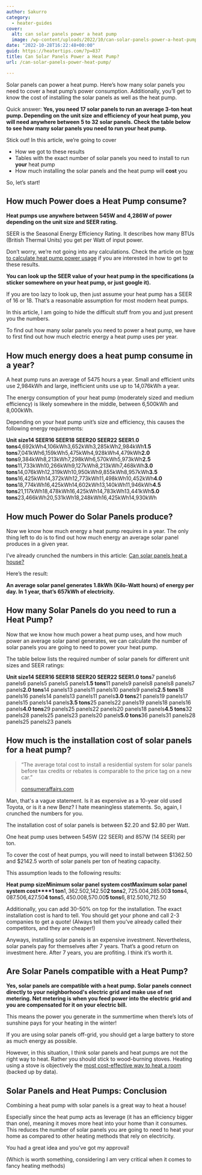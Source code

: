 ```yaml
---
author: Sakurro
category:
  - heater-guides
cover:
  alt: can solar panels power a heat pump
  image: /wp-content/uploads/2022/10/can-solar-panels-power-a-heat-pump.jpg
date: "2022-10-28T16:22:48+00:00"
guid: https://heatertips.com/?p=837
title: Can Solar Panels Power a Heat Pump?
url: /can-solar-panels-power-heat-pump/

---
```

Solar panels can power a heat pump. Here’s how many solar panels you need to cover a heat pump’s power consumption. Additionally, you’ll get to know the cost of installing the solar panels as well as the heat pump.

Quick answer: **Yes, you need 17 solar panels to run an average 3-ton heat pump. Depending on the unit size and efficiency of your heat pump, you will need anywhere between 5 to 32 solar panels. Check the table below to see how many solar panels you need to run your heat pump.**

Stick out! In this article, we’re going to cover

- How we got to these results
- Tables with the exact number of solar panels you need to install to run **your** heat pump
- How much installing the solar panels and the heat pump will **cost** you

So, let’s start!

## How much Power does a Heat Pump consume?

**Heat pumps use anywhere between 545W and 4,286W of power depending on the unit size and SEER rating.**

SEER is the Seasonal Energy Efficiency Rating. It describes how many BTUs (British Thermal Units) you get per Watt of input power.

Don’t worry, we’re not going into any calculations. Check the article on [how to calculate heat pump power usage](/how-much-power-does-a-heat-pump-use/) if you are interested in how to get to these results.

**You can look up the SEER value of your heat pump in the specifications (a sticker somewhere on your heat pump, or just google it).**

If you are too lazy to look up, then just assume your heat pump has a SEER of 16 or 18. That’s a reasonable assumption for most modern heat pumps.

In this article, I am going to hide the difficult stuff from you and just present you the numbers.

To find out how many solar panels you need to power a heat pump, we have to first find out how much electric energy a heat pump uses per year.

## How much energy does a heat pump consume in a year?

A heat pump runs an average of 5475 hours a year. Small and efficient units use 2,984kWh and large, inefficient units use up to 14,076kWh a year.

The energy consumption of your heat pump (moderately sized and medium efficiency) is likely somewhere in the middle, between 6,500kWh and 8,000kWh.

Depending on your heat pump unit’s size and efficiency, this causes the following energy requirements:

**Unit size****14 SEER****16 SEER****18 SEER****20 SEER****22 SEER****1.0 tons**4,692kWh4,106kWh3,652kWh3,285kWh2,984kWh**1.5 tons**7,041kWh6,159kWh5,475kWh4,928kWh4,479kWh**2.0 tons**9,384kWh8,213kWh7,298kWh6,570kWh5,973kWh**2.5 tons**11,733kWh10,266kWh9,127kWh8,213kWh7,468kWh**3.0 tons**14,076kWh12,319kWh10,950kWh9,855kWh8,957kWh**3.5 tons**16,425kWh14,372kWh12,773kWh11,498kWh10,452kWh**4.0 tons**18,774kWh16,425kWh14,602kWh13,140kWh11,946kWh**4.5 tons**21,117kWh18,478kWh16,425kWh14,783kWh13,441kWh**5.0 tons**23,466kWh20,531kWh18,248kWh16,425kWh14,930kWh

## How much Power do Solar Panels produce?

Now we know how much energy a heat pump requires in a year. The only thing left to do is to find out how much energy an average solar panel produces in a given year.

I’ve already crunched the numbers in this article: [Can solar panels heat a house?](/can-solar-panels-heat-a-house/)

Here’s the result:

**An average solar panel generates 1.8kWh (Kilo-Watt hours) of energy per day. In 1 year, that’s 657kWh of electricity.**

## How many Solar Panels do you need to run a Heat Pump?

Now that we know how much power a heat pump uses, and how much power an average solar panel generates, we can calculate the number of solar panels you are going to need to power your heat pump.

The table below lists the required number of solar panels for different unit sizes and SEER ratings:

**Unit size****14 SEER****16 SEER****18 SEER****20 SEER****22 SEER****1.0 tons**7 panels6 panels6 panels5 panels5 panels**1.5 tons**11 panels9 panels8 panels8 panels7 panels**2.0 tons**14 panels13 panels11 panels10 panels9 panels**2.5 tons**18 panels16 panels14 panels13 panels11 panels**3.0 tons**21 panels19 panels17 panels15 panels14 panels**3.5 tons**25 panels22 panels19 panels18 panels16 panels**4.0 tons**29 panels25 panels22 panels20 panels18 panels**4.5 tons**32 panels28 panels25 panels23 panels20 panels**5.0 tons**36 panels31 panels28 panels25 panels23 panels

## How much is the installation cost of solar panels for a heat pump?

> “The average total cost to install a residential system for solar panels before tax credits or rebates is comparable to the price tag on a new car.”
>
> [consumeraffairs.com](https://www.consumeraffairs.com/solar-energy/how-much-do-solar-panels-cost.html)

Man, that's a vague statement. Is it as expensive as a 10-year old used Toyota, or is it a new Benz? I hate meaningless statements. So, again, I crunched the numbers for you.

The installation cost of solar panels is between $2.20 and $2.80 per Watt.

One heat pump uses between 545W (22 SEER) and 857W (14 SEER) per ton.

To cover the cost of heat pumps, you will need to install between $1362.50 and $2142.5 worth of solar panels per ton of heating capacity.

This assumption leads to the following results:

**Heat pump size****Minimum solar panel system cost****Maximum solar panel system cost****1 ton**$1,362.50$2,142.50**2 tons**$2,725.00$4,285.00**3 tons**$4,087.50$6,427.50**4 tons**$5,450.00$8,570.00**5 tons**$6,812.50$10,712.50

Additionally, you can add 30-50% on top for the installation. The exact installation cost is hard to tell. You should get your phone and call 2-3 companies to get a quote! (Always tell them you’ve already called their competitors, and they are cheaper!)

Anyways, installing solar panels is an expensive investment. Nevertheless, solar panels pay for themselves after 7 years. That’s a good return on investment here. After 7 years, you are profiting. I think it’s worth it.

## Are Solar Panels compatible with a Heat Pump?

**Yes, solar panels are compatible with a heat pump. Solar panels connect directly to your neighborhood's electric grid and make use of net metering. Net metering is when you feed power into the electric grid and you are compensated for it on your electric bill.**

This means the power you generate in the summertime when there’s lots of sunshine pays for your heating in the winter!

If you are using solar panels off-grid, you should get a large battery to store as much energy as possible.

However, in this situation, I think solar panels and heat pumps are not the right way to heat. Rather you should stick to wood-burning stoves. Heating using a stove is objectively the [most cost-effective way to heat a room](/how-to-heat-room-without-electricity/) (backed up by data).

## Solar Panels and Heat Pumps: Conclusion

Combining a heat pump with solar panels is a great way to heat a house!

Especially since the heat pump acts as leverage (it has an efficiency bigger than one), meaning it moves more heat into your home than it consumes. This reduces the number of solar panels you are going to need to heat your home as compared to other heating methods that rely on electricity.

You had a great idea and you’ve got my approval!

(Which is worth something, considering I am very critical when it comes to fancy heating methods)
